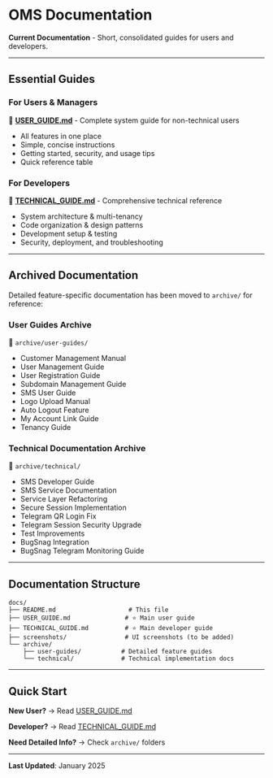 # OMS Documentation

**Current Documentation** - Short, consolidated guides for users and developers.

---

## Essential Guides

### For Users & Managers
📘 **[USER_GUIDE.md](USER_GUIDE.md)** - Complete system guide for non-technical users
- All features in one place
- Simple, concise instructions
- Getting started, security, and usage tips
- Quick reference table

### For Developers
🔧 **[TECHNICAL_GUIDE.md](TECHNICAL_GUIDE.md)** - Comprehensive technical reference
- System architecture & multi-tenancy
- Code organization & design patterns
- Development setup & testing
- Security, deployment, and troubleshooting

---

## Archived Documentation

Detailed feature-specific documentation has been moved to `archive/` for reference:

### User Guides Archive
📁 `archive/user-guides/`
- Customer Management Manual
- User Management Guide
- User Registration Guide
- Subdomain Management Guide
- SMS User Guide
- Logo Upload Manual
- Auto Logout Feature
- My Account Link Guide
- Tenancy Guide

### Technical Documentation Archive
📁 `archive/technical/`
- SMS Developer Guide
- SMS Service Documentation
- Service Layer Refactoring
- Secure Session Implementation
- Telegram QR Login Fix
- Telegram Session Security Upgrade
- Test Improvements
- BugSnag Integration
- BugSnag Telegram Monitoring Guide

---

## Documentation Structure

```
docs/
├── README.md                    # This file
├── USER_GUIDE.md               # ⭐ Main user guide
├── TECHNICAL_GUIDE.md          # ⭐ Main developer guide
├── screenshots/                # UI screenshots (to be added)
└── archive/
    ├── user-guides/           # Detailed feature guides
    └── technical/             # Technical implementation docs
```

---

## Quick Start

**New User?** → Read [USER_GUIDE.md](USER_GUIDE.md)

**Developer?** → Read [TECHNICAL_GUIDE.md](TECHNICAL_GUIDE.md)

**Need Detailed Info?** → Check `archive/` folders

---

**Last Updated**: January 2025
